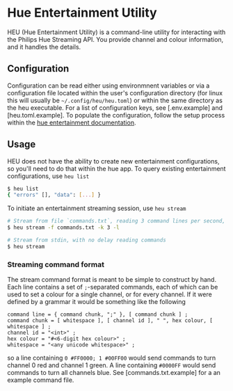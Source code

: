 # Hue Entertainment Utility

HEU (Hue Entertainment Utility) is a command-line utility for interacting with the Philips Hue Streaming API.
You provide channel and colour information, and it handles the details.

## Configuration

Configuration can be read either using environmnent variables or via a configuration file located within the user's configuration directory (for linux this will usually be `~/.config/heu/heu.toml`) or within the same directory as the heu executable.
For a list of configuration keys, see [.env.example] and [heu.toml.example].
To populate the configuration, follow the setup process within the [hue entertainment documentation](https://developers.meethue.com/develop/hue-entertainment/hue-entertainment-api/).

## Usage

HEU does not have the ability to create new entertainment configurations, so you'll need to do that within the hue app.
To query existing entertainment configurations, use `heu list`

```bash
$ heu list
{ "errors" [], "data": [...] }
```

To initiate an entertainment streaming session, use `heu stream`

```bash
# Stream from file `commands.txt`, reading 3 command lines per second, looped
$ heu stream -f commands.txt -k 3 -l

# Stream from stdin, with no delay reading commands
$ heu stream
```

### Streaming command format

The stream command format is meant to be simple to construct by hand.
Each line contains a set of `;`-separated commands, each of which can be used to set a colour for a single channel, or for every channel.
If it were defined by a grammar it would be something like the following

```EBNF
command line = { command chunk, ";" }, [ command chunk ] ;
command chunk = [ whitespace ], [ channel id ], " ", hex colour, [ whitespace ] ;
channel id = "<int>" ;
hex colour = "#<6-digit hex colour>" ;
whitespace = "<any unicode whitespace>" ;
```

so a line containing `0 #FF0000; 1 #00FF00` would send commands to turn channel 0 red and channel 1 green.
A line containing `#0000FF` would send commands to turn all channels blue.
See [commands.txt.example] for a an example command file.
